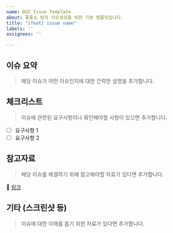 ```yaml
---
name: DGC Issue Template
about: 좋좋소 팀의 이슈생성을 위한 기본 템플릿입니다.
title: "[feat] issue name"
labels: ''
assignees: ''

---
```


## 이슈 요약

> 해당 이슈가 어떤 이슈인지에 대한 간략한 설명을 추가합니다.

## 체크리스트

> 이슈에 관련된 요구사항이나 확인해야할 사항이 있으면 추가합니다.

- [ ] 요구사항 1
- [ ] 요구사항 2

## 참고자료

> 해당 이슈를 해결하기 위해 참고해야할 자료가 있다면 추가합니다.

🔗 [링크](url)

## 기타 (스크린샷 등)

> 이슈에 대한 이해를 돕기 위한 자료가 있다면 추가합니다.
